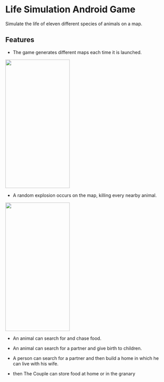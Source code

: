 # Life Simulation Android Game

Simulate the life of eleven different species of animals on a map.

## Features

* The game generates different maps each time it is launched.
<img src="https://github.com/AmrAbuelhamd/LifeSimulationAndroidGame/blob/master/DemoGifs/map.gif?raw=true" width="200" height="400"/>

* A random explosion occurs on the map, killing every nearby animal.
<img src="https://github.com/AmrAbuelhamd/LifeSimulationAndroidGame/blob/master/DemoGifs/explosion.gif?raw=true" width="200" height="400"/>
                                                                                                                                        
* An animal can search for and chase food.

* An animal can search for a partner and give birth to children.

* A person can search for a partner and then build a home in which he can live with his wife.

* then The Couple can store food at home or in the granary

